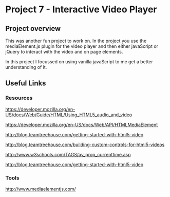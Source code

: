# Project 7 - Interactive Video Player

## Project overview
This was another fun project to work on. In the project you use the mediaElement.js plugin for the video player and then either javaScript or jQuery to interact with the video and on page elements.

In this project I focussed on using vanilla javaScript to me get a better understanding of it.

## Useful Links

### Resources
https://developer.mozilla.org/en-US/docs/Web/Guide/HTML/Using_HTML5_audio_and_video

https://developer.mozilla.org/en-US/docs/Web/API/HTMLMediaElement

http://blog.teamtreehouse.com/getting-started-with-html5-video

http://blog.teamtreehouse.com/building-custom-controls-for-html5-videos

http://www.w3schools.com/TAGS/av_prop_currenttime.asp

http://blog.teamtreehouse.com/getting-started-with-html5-video

### Tools
http://www.mediaelementjs.com/